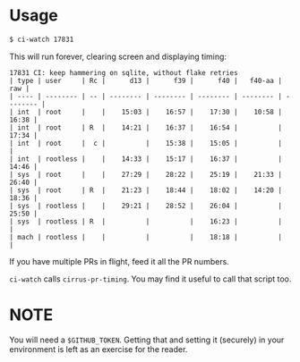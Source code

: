 Usage
=====

```bash
$ ci-watch 17831
```

This will run forever, clearing screen and displaying timing:
```
17831 CI: keep hammering on sqlite, without flake retries
| type | user     | Rc |      d13 |      f39 |      f40 |   f40-aa |      raw |
| ---- | -------- | -- | -------- | -------- | -------- | -------- | -------- |
| int  | root     |    |    15:03 |    16:57 |    17:30 |    10:58 |    16:38 |
| int  | root     | R  |    14:21 |    16:37 |    16:54 |          |    17:34 |
| int  | root     |  c |          |    15:38 |    15:05 |          |          |
| int  | rootless |    |    14:33 |    15:17 |    16:37 |          |    14:46 |
| sys  | root     |    |    27:29 |    28:22 |    25:19 |    21:33 |    26:40 |
| sys  | root     | R  |    21:23 |    18:44 |    18:02 |    14:20 |    18:36 |
| sys  | rootless |    |    29:21 |    28:52 |    26:04 |          |    25:50 |
| sys  | rootless | R  |          |          |    16:23 |          |          |
| mach | rootless |    |          |          |    18:18 |          |          |
```

If you have multiple PRs in flight, feed it all the PR numbers.

`ci-watch` calls `cirrus-pr-timing`. You may find it useful to call
that script too.

NOTE
====
You will need a `$GITHUB_TOKEN`. Getting that and setting it
(securely) in your environment is left as an exercise for the reader.
